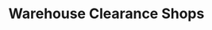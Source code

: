 ---
title: "Warehouse Clearance Shops"
url: /fakenham/warehouse-clearance-shops/
shop: variety store
---